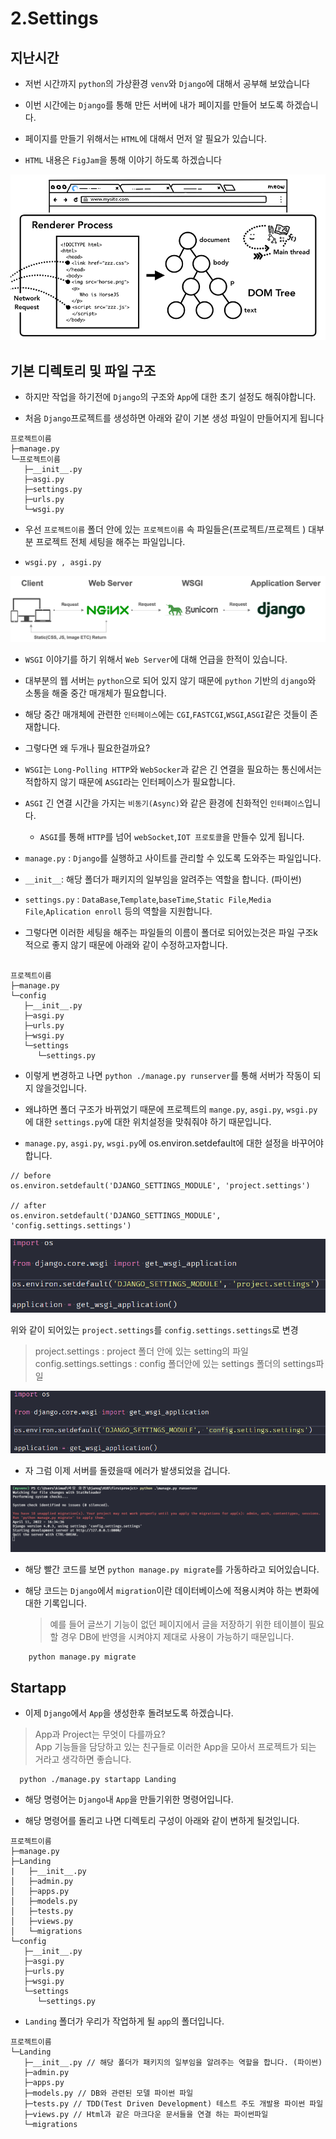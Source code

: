 # 2.Settings

## 지난시간

- 저번 시간까지 `python`의 가상환경 `venv`와 `Django`에 대해서 공부해 보았습니다

- 이번 시간에는 `Django`를 통해 만든 서버에 내가 페이지를 만들어 보도록 하겠습니다.

- 페이지를 만들기 위해서는 `HTML`에 대해서 먼저 알 필요가 있습니다.

- `HTML` 내용은 `FigJam`을 통해 이야기 하도록 하겠습니다

<p align="center"><img src="../../IMG/2-1.png"></p>

## 기본 디렉토리 및 파일 구조

- 하지만 작업을 하기전에 `Django`의 구조와 `App`에 대한 초기 설정도 해줘야합니다.

- 처음 `Django`프로젝트를 생성하면 아래와 같이 기본 생성 파일이 만들어지게 됩니다

```console
프로젝트이름
├─manage.py
└─프로젝트이름
   ├─__init__.py
   ├─asgi.py
   ├─settings.py
   ├─urls.py
   └─wsgi.py

```

- 우선 `프로젝트이름` 폴더 안에 있는 `프로젝트이름` 속 파일들은(프로젝트/프로젝트 ) 대부분 프로젝트 전체 세팅을 해주는 파일입니다.

- `wsgi.py , asgi.py`

<p align="center"><img src="../../IMG/5.png"></p>

- `WSGI` 이야기를 하기 위해서 `Web Server`에 대해 언급을 한적이 있습니다.

- 대부분의 웹 서버는 `python`으로 되어 있지 않기 때문에 `python` 기반의 `django`와 소통을 해줄 중간 매개체가 필요합니다.

- 해당 중간 매개체에 관련한 `인터페이스`에는 `CGI`,`FASTCGI`,`WSGI`,`ASGI`같은 것들이 존재합니다.

- 그렇다면 왜 두개나 필요한걸까요?

- `WSGI`는 `Long-Polling HTTP`와 `WebSocker`과 같은 긴 연결을 필요하는 통신에서는 적합하지 않기 때문에 `ASGI`라는 인터페이스가 필요합니다.

- `ASGI` 긴 연결 시간을 가지는 `비동기(Async)`와 같은 환경에 친화적인 `인터페이스`입니다.

  - `ASGI`를 통해 `HTTP`를 넘어 `webSocket`,`IOT 프로토콜`을 만들수 있게 됩니다.

- `manage.py` : `Django`를 실행하고 사이트를 관리할 수 있도록 도와주는 파일입니다.

- `__init__`: 해당 폴더가 패키지의 일부임을 알려주는 역할을 합니다. (파이썬)

- `settings.py` : `DataBase`,`Template`,`baseTime`,`Static File`,`Media File`,`Aplication enroll` 등의 역할을 지원합니다.

- 그렇다면 이러한 세팅을 해주는 파일들의 이름이 폴더로 되어있는것은 파일 구조k적으로 좋지 않기 때문에 아래와 같이 수정하고자합니다.

```console

프로젝트이름
├─manage.py
└─config
   ├─__init__.py
   ├─asgi.py
   ├─urls.py
   ├─wsgi.py
   └─settings
      └─settings.py

```

- 이렇게 변경하고 나면 `python ./manage.py runserver`를 통해 서버가 작동이 되지 않을것입니다.

- 왜냐하면 폴더 구조가 바뀌었기 때문에 프로젝트의 `mange.py`, `asgi.py`, `wsgi.py`에 대한 `settings.py`에 대한 위치설정을 맞춰줘야 하기 때문입니다.

- `manage.py`, `asgi.py`, `wsgi.py`에 os.environ.setdefault에 대한 설정을 바꾸어야합니다.

```console
// before
os.environ.setdefault('DJANGO_SETTINGS_MODULE', 'project.settings')

// after
os.environ.setdefault('DJANGO_SETTINGS_MODULE', 'config.settings.settings')
```

<p align="center"><img src="../../IMG/6.png"></p>

위와 같이 되어있는 `project.settings`를 `config.settings.settings`로 변경

> project.settings : project 폴더 안에 있는 setting의 파일  
> config.settings.settings : config 폴더안에 있는 settings 폴더의 settings파일

<p align="center"><img src="../../IMG/7.png"></p>

- 자 그럼 이제 서버를 돌렸을때 에러가 발생되었을 겁니다.

<p align="center"><img src="../../IMG/8.png"></p>

- 해당 빨간 코드를 보면 `python manage.py migrate`를 가동하라고 되어있습니다.

- 해당 코드는 `Django`에서 `migration`이란 데이터베이스에 적용시켜야 하는 변화에 대한 기록입니다.
  > 예를 들어 글쓰기 기능이 없던 페이지에서 글을 저장하기 위한 테이블이 필요할 경우 DB에 반영을 시켜야지 제대로 사용이 가능하기 때문입니다.

```console
	python manage.py migrate
```

## Startapp

- 이제 `Django`에서 `App`을 생성한후 돌려보도록 하겠습니다.

> App과 Project는 무엇이 다를까요?  
> App 기능들을 담당하고 있는 친구들로 이러한 App을 모아서 프로젝트가 되는 거라고 생각하면 좋습니다.

```console
  python ./manage.py startapp Landing
```

- 해당 명령어는 `Django`내 `App`을 만들기위한 명령어입니다.

- 해당 명령어를 돌리고 나면 디렉토리 구성이 아래와 같이 변하게 될것입니다.

```console
프로젝트이름
├─manage.py
├─Landing
|   ├─__init__.py
│   ├─admin.py
│   ├─apps.py
│   ├─models.py
│   ├─tests.py
│   ├─views.py
│   └─migrations
└─config
   ├─__init__.py
   ├─asgi.py
   ├─urls.py
   ├─wsgi.py
   └─settings
      └─settings.py
```

- `Landing` 폴더가 우리가 작업하게 될 `app`의 폴더입니다.

```console
프로젝트이름
└─Landing
   ├─__init__.py // 해당 폴더가 패키지의 일부임을 알려주는 역할을 합니다. (파이썬)
   ├─admin.py
   ├─apps.py
   ├─models.py // DB와 관련된 모델 파이썬 파일
   ├─tests.py // TDD(Test Driven Development) 테스트 주도 개발용 파이썬 파일
   ├─views.py // Html과 같은 마크다운 문서들을 연결 하는 파이썬파일
   └─migrations
```
